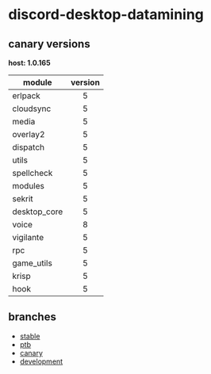 # discord-desktop-datamining

## canary versions

**host: 1.0.165**

| module | version |
| ------ | :-----: |
| erlpack | 5 |
| cloudsync | 5 |
| media | 5 |
| overlay2 | 5 |
| dispatch | 5 |
| utils | 5 |
| spellcheck | 5 |
| modules | 5 |
| sekrit | 5 |
| desktop_core | 5 |
| voice | 8 |
| vigilante | 5 |
| rpc | 5 |
| game_utils | 5 |
| krisp | 5 |
| hook | 5 |

## branches

- [stable](https://github.com/OpenAsar/discord-desktop-datamining/tree/stable)
- [ptb](https://github.com/OpenAsar/discord-desktop-datamining/tree/ptb)
- [canary](https://github.com/OpenAsar/discord-desktop-datamining/tree/canary)
- [development](https://github.com/OpenAsar/discord-desktop-datamining/tree/development)